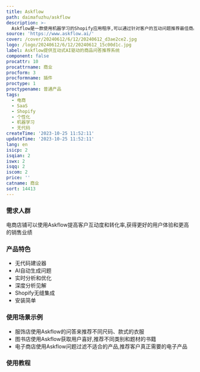```yaml
---
title: Askflow
path: daimafuzhu/askflow
description: >-
  Askflow是一款使用机器学习的Shopify应用程序,可以通过针对客户的互动问题推荐最佳商品,从而提高客户参与度和转化率。它使用视觉化的无代码建设器,使商家可以轻松创建针对其产品和目标受众的个性化推荐问答流程。关键功能包括AI自动生成问题、实时分析和调整、深入的洞察力等。Askflow与Shopify无缝集成,安装简单,是提升用户体验和销售的有效工具。
source: 'https://www.askflow.ai/'
cover: /cover/20240612/6/12/20240612_d3ae2ce2.jpg
logo: /logo/20240612/6/12/20240612_15c00d1c.jpg
label: Askflow提供互动式AI驱动的商品问答推荐系统
component: false
procattr: 10
procattrname: 商业
procform: 3
procformname: 插件
proctype: 1
proctypename: 普通产品
tags:
  - 电商
  - SaaS
  - Shopify
  - 个性化
  - 机器学习
  - 无代码
createTime: '2023-10-25 11:52:11'
updateTime: '2023-10-25 11:52:11'
lang: en
isicp: 2
isqian: 2
iswx: 2
isqq: 2
iscom: 2
price: ''
catname: 商业
sort: 14413
---
```




### 需求人群
电商店铺可以使用Askflow提高客户互动度和转化率,获得更好的用户体验和更高的销售业绩

### 产品特色
- 无代码建设器
- AI自动生成问题
- 实时分析和优化
- 深度分析见解
- Shopify无缝集成
- 安装简单

### 使用场景示例
- 服饰店使用Askflow的问答来推荐不同尺码、款式的衣服
- 图书店使用Askflow获取用户喜好,推荐不同类别和题材的书籍
- 电子商店使用Askflow问题过滤不适合的产品,推荐客户真正需要的电子产品

### 使用教程


  
